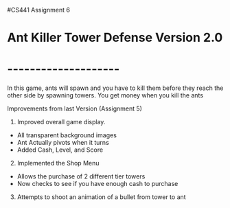 #CS441 Assignment 6
# Ant Killer Tower Defense Version 2.0
# --------------------
In this game, ants will spawn and you have to kill them before they reach the other side by spawning towers. You get money when you kill the ants

Improvements from last Version (Assignment 5)
1) Improved overall game display.
- All transparent background images
- Ant Actually pivots when it turns
- Added Cash, Level, and Score
2) Implemented the Shop Menu
- Allows the purchase of 2 different tier towers
- Now checks to see if you have enough cash to purchase
3) Attempts to shoot an animation of a bullet from tower to ant